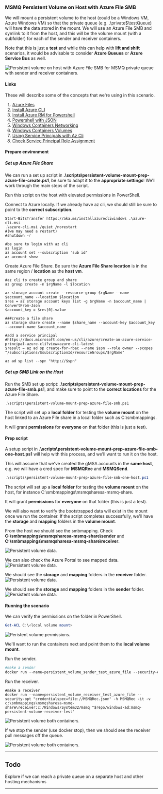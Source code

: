 ### MSMQ Persistent Volume on Host with Azure File SMB

We will mount a persistent volume to the host (could be a Windows VM, Azure Windows VM) so that the private queue (e.g. .\private$\testQueue) will have the data stored in the mount.  We will use an Azure File SMB and symlink to it from the host, and this will be the volume mount (with a subfolder) for each of the sender and receiver containers.

Note that this is just a **test** and while this can help with **lift and shift** scenarios, it would be advisable to consider **Azure Queues** or **Azure Service Bus** as well.

![Persistent volume on host with Azure File SMB for MSMQ private queue with  sender and receiver containers.](media/persistent-volume-azure-file/scenario.png 'Persistent Volume with Azure File SMB')

#### Links

These will describe some of the concepts that we're using in this scenario.

1. [Azure Files](https://docs.microsoft.com/en-us/azure/storage/files/storage-how-to-use-files-windows)
1. [Install Azure CLI](https://docs.microsoft.com/en-us/cli/azure/install-azure-cli-windows?view=azure-cli-latest)
1. [Install Azure RM for Powershell](https://docs.microsoft.com/en-us/powershell/azure/install-azurerm-ps?view=azurermps-6.5.0)
1. [Powershell with JSON](https://blogs.technet.microsoft.com/heyscriptingguy/2015/10/08/playing-with-json-and-powershell/)
1. [Windows Containers Networking](https://blogs.technet.microsoft.com/virtualization/2016/05/05/windows-container-networking/)
1. [Windows Containers Volumes](https://docs.microsoft.com/en-us/virtualization/windowscontainers/manage-containers/container-storage)
1. [Using Service Principals with Az Cli](https://docs.microsoft.com/en-us/cli/azure/create-an-azure-service-principal-azure-cli?view=azure-cli-latest)
1. [Check Service Principal Role Assignment](https://docs.microsoft.com/en-us/cli/azure/role/assignment?view=azure-cli-latest#az-role-assignment-create)

#### Prepare environment

##### Set up Azure File Share
We can run a set up script in **.\scripts\persistent-volume-mount-prep-azure-file-create.ps1**, be sure to adapt it to the **appropriate settings**!  We'll work through the main steps of the script.

Run this script on the host with elevated permissions in PowerShell.

Connect to Azure locally.  If we already have az cli, we should still be sure to point to the **correct subscription**.
```
Start-BitsTransfer https://aka.ms/installazurecliwindows .\azure-cli.msi
.\azure-cli.msi /quiet /norestart
#(we may need a restart)
#shutdown -r

#be sure to login with az cli
az login
az account set --subscription 'sub id'
az account show
```

Create Azure File Share.  Be sure the **Azure File Share location** is in the same region / **location** as the **host vm**.
```
#az cli to create group and share
az group create -n $rgName -l $location

az storage account create --resource-group $rgName --name $account_name --location $location
$res = az storage account keys list -g $rgName -n $account_name | ConvertFrom-Json
$account_key = $res[0].value

###create a file share
az storage share create --name $share_name --account-key $account_key --account-name $account_name

#add a service principal
#https://docs.microsoft.com/en-us/cli/azure/create-an-azure-service-principal-azure-cli?view=azure-cli-latest
$result = az ad sp create-for-rbac --name $spn --role owner --scopes "/subscriptions/$subscriptionId/resourceGroups/$rgName"

az ad sp list --spn "http://$spn"
```
##### Set up SMB Link on the *Host*

Run the SMB set up script:
**.\scripts\persistent-volume-mount-prep-azure-file-smb.ps1**, and make sure to point to the **correct locations** for the Azure File Share.
```
.\scripts\persistent-volume-mount-prep-azure-file-smb.ps1
```

The script will set up a **local folder** for testing the **volume mount** on the host linked to an Azure File share in a local folder such as C:\smbmappings.

It will grant **permissions** for **everyone** on that folder (this is just a test).

#### Prep script

A setup script in  **.\scripts\persistent-volume-mount-prep-azure-file-smb-one-host.ps1** will help with this process, and we'll want to run it on the host.  

This will assume that we've created the gMSA accounts in the **same host**, e.g. we will have a cred spec for **MSMQRec** and **MSMQSend**.
```powershell
.\scripts\persistent-volume-mount-prep-azure-file-smb-one-host.ps1
```

The script will set up a **local folder** for testing the **volume mount** on the host, for instance C:\smbmappings\msmqsharesa-msmq-share\.

It will grant **permissions** for **everyone** on that folder (this is just a test).

We will also want to verify the bootstrapped data will exist in the mount once we run the container.  If the script completes successfully, we'll have the **storage** and **mapping** folders in the **volume mount**.  

From the host we should see the smbmapping.
Check **C:\smbmappings\msmqsharesa-msmq-share\sender** and **C:\smbmappings\msmqsharesa-msmq-share\receiver**.

![Persistent volume data.](media/persistent-volume-azure-file/vm-smb-mapping.png 'Queue Data')

We can also check the Azure Portal to see mapped data.
![Persistent volume data.](media/persistent-volume-azure-file/azure-file-bootstrap.png 'Queue Data')

We should see the **storage** and **mapping** folders in the **receiver** folder.
![Persistent volume data.](media/persistent-volume-azure-file/azure-file-bootstrap-receiver.png 'Queue Data')

We should see the **storage** and **mapping** folders in the **sender** folder.
![Persistent volume data.](media/persistent-volume-azure-file/azure-file-bootstrap-sender.png 'Queue Data')


#### Running the scenario

We can verify the permissions on the folder in PowerShell.

```powershell
Get-ACL C:\<local volume mount>
```

![Peristent volume permissions.](media/persistent-volume/permissions.PNG 'Permissions')

We'll want to run the containers next and point them to the **local volume mount**.

Run the sender.

```powershell
#make a sender
docker run --name=persistent_volume_sender_test_azure_file --security-opt "credentialspec=file://MSMQSend.json" -h MSMQSend -d -v c:\smbmappings\msmqsharesa-msmq-share\sender:c:/Windows/System32/msmq -e QUEUE_NAME='MSMQRec\private$\testQueue' "$repo/windows-ad:msmq-persistent-volume-sender-test"
```

Run the receiver.
```
#make a receiver
docker run --name=persistent_volume_receiver_test_azure_file --security-opt "credentialspec=file://MSMQRec.json" -h MSMQRec -it -v c:\smbmappings\msmqsharesa-msmq-share\receiver:c:/Windows/System32/msmq "$repo/windows-ad:msmq-persistent-volume-receiver-test"
```

![Persistent volume both containers.](media/persistent-volume-azure-file/result.png 'Both Containers Detached')

If we stop the sender (use docker stop), then we should see the receiver pull messages off the queue.

![Persistent volume both containers.](media/persistent-volume-azure-file/result-stop-sender.png 'Stopped Sender')

***
## Todo
Explore if we can reach a private queue on a separate host and other hosting mechanisms
***